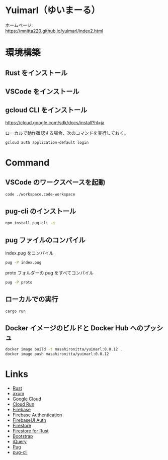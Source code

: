 # Yuimarl（ゆいまーる）

ホームページ:  
https://mnitta220.github.io/yuimarl/index2.html

# 環境構築

## Rust をインストール

## VSCode をインストール

## gcloud CLI をインストール

https://cloud.google.com/sdk/docs/install?hl=ja

ローカルで動作確認する場合、次のコマンドを実行しておく。

```sh
gcloud auth application-default login
```

# Command

## VSCode のワークスペースを起動

```sh
code ./workspace.code-workspace
```

## pug-cli のインストール

```sh
npm install pug-cli -g
```

## pug ファイルのコンパイル

index.pug をコンパイル

```sh
pug -P index.pug
```

proto フォルダーの pug をすべてコンパイル

```sh
pug -P proto
```

## ローカルでの実行

```sh
cargo run
```

## Docker イメージのビルドと Docker Hub へのプッシュ

```sh
docker image build -t masahironitta/yuimarl:0.0.12 .
docker image push masahironitta/yuimarl:0.0.12
```

# Links

- [Rust](https://www.rust-lang.org/ja/)
- [axum](https://github.com/tokio-rs/axum)
- [Google Cloud](https://cloud.google.com/?hl=ja)
- [Cloud Run](https://cloud.google.com/run?hl=ja)
- [Firebase](https://firebase.google.com/)
- [Firebase Authentication](https://github.com/firebase/firebaseui-web)
- [FirebaseUI Auth](https://github.com/firebase/firebaseui-web)
- [Firestore](https://cloud.google.com/firestore?hl=ja)
- [Firestore for Rust](https://crates.io/crates/firestore)
- [Bootstrap](https://getbootstrap.jp/)
- [jQuery](http://jquery.com/)
- [Pug](https://pugjs.org/api/getting-started.html)
- [pug-cli](https://github.com/pugjs/pug-cli)
